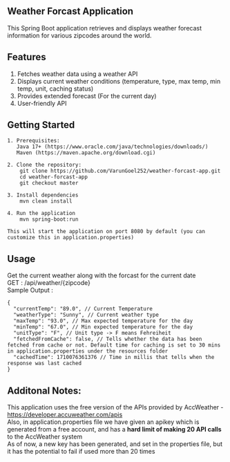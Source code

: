 ## Weather Forcast Application
This Spring Boot application retrieves and displays weather forecast information for various zipcodes around the world.

## Features
1. Fetches weather data using a weather API
2. Displays current weather conditions (temperature, type, max temp, min temp, unit, caching status)
3. Provides extended forecast (For the current day)
4. User-friendly API

## Getting Started
```
1. Prerequisites:
   Java 17+ (https://www.oracle.com/java/technologies/downloads/)
   Maven (https://maven.apache.org/download.cgi)
   
2. Clone the repository:
    git clone https://github.com/VarunGoel252/weather-forcast-app.git
    cd weather-forcast-app
    git checkout master
    
3. Install dependencies
    mvn clean install
    
4. Run the application
    mvn spring-boot:run
    
This will start the application on port 8080 by default (you can customize this in application.properties)
```
## Usage
Get the current weather along with the forcast for the current date<br/>
GET : /api/weather/{zipcode}<br/>
Sample Output :
```
{
  "currentTemp": "89.0", // Current Temperature
  "weatherType": "Sunny", // Current weather type
  "maxTemp": "93.0", // Max expected temperature for the day
  "minTemp": "67.0", // Min expected temperature for the day
  "unitType": "F", // Unit type -> F means Fehreiheit
  "fetchedFromCache": false, // Tells whether the data has been fetched from cache or not. Default time for caching is set to 30 mins in application.properties under the resources folder
  "cachedTime": 1710076361376 // Time in millis that tells when the response was last cached
}
```

## Additonal Notes:
This application uses the free version of the APIs provided by AccWeather - https://developer.accuweather.com/apis <br/>
Also, in application.properties file we have given an apikey which is generated from a free account, and has a **hard limit of making 20 API calls** to the AccWeather system <br/>
As of now, a new key has been generated, and set in the properties file, but it has the potential to fail if used more than 20 times <br/>
